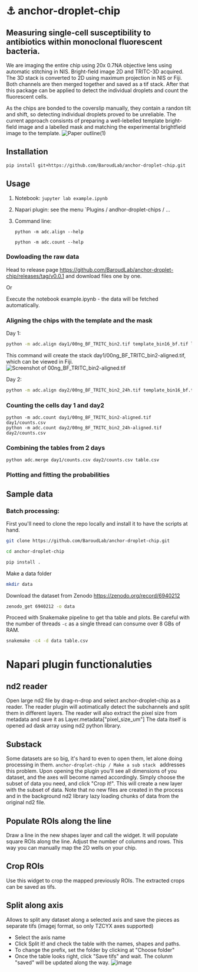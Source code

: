 # ⚓ anchor-droplet-chip
## Measuring single-cell susceptibility to antibiotics within monoclonal fluorescent bacteria.

We are imaging the entire chip using 20x 0.7NA objective lens using automatic stitching in NIS.
Bright-field image 2D and TRITC-3D acquired. The 3D stack is converted to 2D using maximum projection in NIS or Fiji. Both channels are then merged together and saved as a tif stack. After that this package can be applied to detect the individual droplets and count the fluorescent cells.

As the chips are bonded to the coverslip manually, they contain a randon tilt and shift, so detecting individual droplets proved to be unreliable. The current approach consisnts of preparing a well-lebelled template bright-field image and a labelled mask and matching the experimental brightfield image to the template.
![Paper outline(1)](https://user-images.githubusercontent.com/11408456/178001287-513e6398-c4e0-4946-b38f-6cb98dc0ee6c.svg)

## Installation
```bash
pip install git+https://github.com/BaroudLab/anchor-droplet-chip.git
```
## Usage

1. Notebook: `jupyter lab example.ipynb`
2. Napari plugin: see the menu `Plugins / andhor-droplet-chips / ...
3. Command line:

    `python -m adc.align --help`

    `python -m adc.count --help`

### Dowloading the raw data
Head to release page https://github.com/BaroudLab/anchor-droplet-chip/releases/tag/v0.0.1 and download files one by one.

Or

Execute the notebook example.ipynb - the data will be fetched automatically.

### Aligning the chips with the template and the mask

Day 1:
```bash
python -m adc.align day1/00ng_BF_TRITC_bin2.tif template_bin16_bf.tif labels_bin2.tif
```
This command will create the stack day1/00ng_BF_TRITC_bin2-aligned.tif, which can be viewed in Fiji.
![Screenshot of 00ng_BF_TRITC_bin2-aligned.tif](https://user-images.githubusercontent.com/11408456/176169270-3d494fc3-a771-4bf0-859e-c9cc853ce2d9.png)

Day 2:
```bash
python -m adc.align day2/00ng_BF_TRITC_bin2_24h.tif template_bin16_bf.tif labels_bin2.tif
```

### Counting the cells day 1 and day2
```
python -m adc.count day1/00ng_BF_TRITC_bin2-aligned.tif day1/counts.csv
python -m adc.count day2/00ng_BF_TRITC_bin2_24h-aligned.tif day2/counts.csv
```

### Combining the tables from 2 days
```
python adc.merge day1/counts.csv day2/counts.csv table.csv
```

### Plotting and fitting the probabilities


## Sample data

### Batch processing:

First you'll need to clone the repo locally and install it to have the scripts at hand.

```bash
git clone https://github.com/BaroudLab/anchor-droplet-chip.git

cd anchor-droplet-chip

pip install .
```
Make a data folder
```bash
mkdir data

```
Download the dataset from Zenodo https://zenodo.org/record/6940212
```bash
zenodo_get 6940212 -o data
```
Proceed with Snakemake pipeline to get tha table and plots. Be careful with the number of threads `-c` as a single thread can consume over 8 GBs of RAM.
```bash
snakemake -c4 -d data table.csv
```

# Napari plugin functionaluties

## nd2 reader

Open large nd2 file by drag-n-drop and select anchor-droplet-chip as a reader.
The reader plugin will aotimatically detect the subchannels and split them in different layers.
The reader will also extract the pixel size from metadata and save it as Layer.metadata["pixel_size_um"]
The data itself is opened ad dask array using nd2 python library.

## Substack

Some datasets are so big, it's hard to even to open them, let alone doing processing in them.
`anchor-droplet-chip / Make a sub stack ` addresses this problem.
Upon opening the plugin you'll see all  dimensions of you dataset, and the axes will become named accordingly.
Simply choose the subset of data you need, and click "Crop it!". This will create a new layer with the subset of data.
Note that no new files are created in the process and in the background nd2 library lazy loading chunks of data from the original nd2 file.

## Populate ROIs along the line
Draw a line in the new shapes layer and call the widget. It will populate square ROIs along the line. Adjust the number of columns and rows. This way you can manually map the 2D wells on your chip.

## Crop ROIs
Use this widget to crop the mapped previously ROIs. The extracted crops can be saved as tifs.

## Split along axis

Allows to split any dataset along a selected axis and save the pieces as separate tifs (imagej format, so only TZCYX axes supported)
* Select the axis name
* Click Split it! and check the table with the names, shapes and paths.
* To change the prefix, set the folder by clicking at "Choose folder"
* Once the table looks right, click "Save tifs" and wait. The colunm "saved" will be updated along the way.
![image](https://user-images.githubusercontent.com/11408456/214313498-5b1f8408-1fa3-4e24-810a-b9394e936c8e.png)
